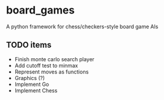 # board_games
A python framework for chess/checkers-style board game AIs

## TODO items
* Finish monte carlo search player
* Add cutoff test to minmax
* Represent moves as functions
* Graphics (?)
* Implement Go
* Implement Chess